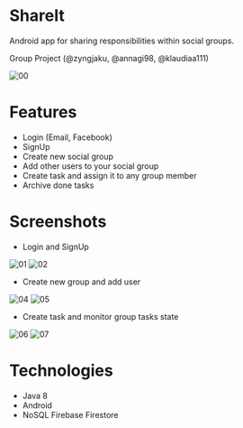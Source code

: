 # ShareIt
Android app for sharing responsibilities within social groups. 

Group Project (@zyngjaku, @annagi98, @klaudiaa111)

![00](https://user-images.githubusercontent.com/37666186/73732989-703e6000-473b-11ea-84fb-f15baf5883e0.PNG)

# Features
 + Login (Email, Facebook)
 + SignUp
 + Create new social group
 + Add other users to your social group
 + Create task and assign it to any group member
 + Archive done tasks

# Screenshots
  + Login and SignUp
  
![01](https://user-images.githubusercontent.com/37666186/73733170-c3181780-473b-11ea-8bce-ac7ad56d00d1.PNG) ![02](https://user-images.githubusercontent.com/37666186/73733202-d1663380-473b-11ea-8f5c-dc51ae18c7aa.PNG) 
  
  + Create new group and add user 

![04](https://user-images.githubusercontent.com/37666186/73733327-0ffbee00-473c-11ea-815c-37465346806c.PNG) ![05](https://user-images.githubusercontent.com/37666186/73733345-1ab68300-473c-11ea-8527-fd22f0454969.PNG)

  + Create task and monitor group tasks state

![06](https://user-images.githubusercontent.com/37666186/73733416-31f57080-473c-11ea-9b94-b615bbf0f9ad.PNG) ![07](https://user-images.githubusercontent.com/37666186/73733432-391c7e80-473c-11ea-97fa-98e01b904b3d.PNG)

# Technologies
  + Java 8
  + Android
  + NoSQL Firebase Firestore


